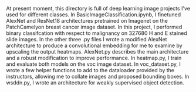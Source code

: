 At present moment, this directory is full of deep learning image projects I've used for different classes. In BasicImageClassification.ipynb, I finetuned AlexNet and ResNet18 architectures pretrained on Imagenet on the PatchCamelyon breast cancer image dataset. In this project, I performed binary classifcation with respect to malignancy on 327680 H and E stained slide images. In the other three .py files I wrote a modified AlexNet architecture to produce a convolutional embedding for me to examine by upscaling the output heatmaps. AlexNet.py describes the main architecture and a robust modification to improve performance. In heatmap.py, I train and evaluate both models on the voc image dataset. In voc_dataset.py, I wrote a few helper functions to add to the dataloader provided by the instructors, allowing me to collate images and proposed bounding boxes. In wsddn.py, I wrote an architecture for weakly supervised object detection. 
